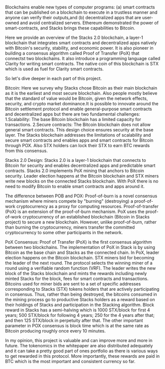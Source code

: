   Blockchains enable new types of computer programs: (a) smart contracts that can be 
published on a blockchain to execute in a trustless manner and anyone can verify their outputs,and (b) decentralized apps that are user-owned and avoid centralized servers. Ethereum 
demonstrated the power of smart-contracts, and Stacks brings these capabilities to Bitcoin.
  
  Here we provide an overview of the Stacks 2.0 blockchain, a layer-1 blockchain that integrates smart contracts and decentralized apps natively with Bitcoin's security, stability, and economic power. It is also pioneer in building a consensus algorithm called Proof of Transfer (PoX) that connectst two blockchains. It also introduce a programming language called Clarity for writing smart contracts. The native coin of this blockchain is STX which is used as fuel for Clarity smart contracts.

  So let's dive deeper in each part of this project.
  
  Bitcoin: Here we survey why Stacks chose Bitcoin as their main blockchain as it is the earliest and most secure blockchain. Also people mostly believe that the standard of value would be Bitcoin, given the network effects, security, and crypto market dominance.It is possible to innovate around the Bitcoin settlement protocol and enable general-purpose smart contracts and decentralized apps but there are two fundamental challenges:
1.Scalability: The base Bitcoin blockchain has a limited capacity for transactions.
2.Secure contracts: The Bitcoin blockchain does not allow general smart contracts. This design choice ensures security at the base layer.
The Stacks blockchain addresses the limitations of scalability and secure smart contracts and enables apps and smart contracts for Bitcoin through POX. Also STX holders can lock their STX to earn BTC rewards from this consensus.

  Stacks 2.0 Design: Stacks 2.0 is a layer-1 blockchain that connects to Bitcoin for security and enables decentralized apps and predictable smart contracts. Stacks 2.0 implements PoX mining that anchors to Bitcoin security. Leader election happens at the Bitcoin blockchain and STX miners write new blocks on the connected Stacks blockchain. With PoX there is no need to modify Bitcoin to enable smart contracts and apps around it.


  The difference between POB and POX: Proof-of-burn is a novel consensus mechanism where miners compete by "burning" (destroying) a proof-of-work cryptocurrency as a proxy for computing resources. Proof-of-transfer (PoX) is an extension of the proof-of-burn mechanism. PoX uses the proof-of-work cryptocurrency of an established blockchain (Bitcoin in Stacks project) to secure a new blockchain. However, unlike proof-of-burn, rather than burning the cryptocurrency, miners transfer the committed cryptocurrency to some other participants in the network.
 
  PoX Consensus: Proof of Transfer (PoX) is the first consensus algorithm between two blockchains. The implementation of PoX in Stack is by using Bitcoin as the base chain and Stacks as the connected chain. In PoX, leader election happens on the Bitcoin blockchain.
 STX miners bid for becoming the leader of the next round. The protocol selects the winning miner of a round using a verifiable random function (VRF). The leader writes the new block of the Stacks blockchain and mints the rewards including newly minted Stacks for the block, fees for smart contracts and transactions. 
 Bitcoins used for miner bids are sent to a set of specific addresses corresponding to Stacks (STX) tokens holders that are actively participating in consensus. Thus, rather than being destroyed, the bitcoins consumed in the mining process go to productive Stacks holders as a reward based on their holdings of Stacks and participation in the Stacking algorithm.
 Block reward in Stacks has a semi-halving which is 1000 STX/block for first 4 years; 500 STX/block for following 4 years; 250 for the 4 years after that; and then 125 STX/block in perpetuity after that.
 The other important parameter in POX consensus is block time which is at the same rate as Bitcoin producing roughly once every 10 minutes.












  In my opinion, this project is valuable and can improve more and more in future. The tokenomics in the whitepaper are also distributed adequately and it can take 
a pretty good part of ones portfolio as there is various ways to get rewarded in this protocol. More importantly, these rewards are paid in BTC which is the most 
important and consistent currency so far.
